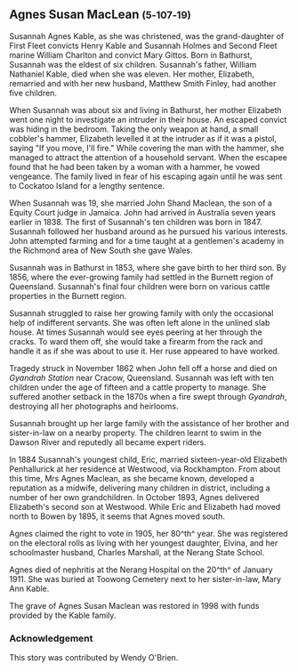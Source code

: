 ## Agnes Susan MacLean <small>(5‑107‑19)</small>

Susannah Agnes Kable, as she was christened, was the grand-daughter of First Fleet convicts Henry Kable and Susannah Holmes and Second Fleet marine William Charlton and convict Mary Gittos. Born in Bathurst, Susannah was the eldest of six children. Susannah's father, William Nathaniel Kable, died when she was eleven. Her mother, Elizabeth, remarried and with her new husband, Matthew Smith Finley, had another five children.

When Susannah was about six and living in Bathurst, her mother Elizabeth went one night to investigate an intruder in their house. An escaped convict was hiding in the bedroom. Taking the only weapon at hand, a small cobbler's hammer, Elizabeth levelled it at the intruder as if it was a pistol, saying "If you move, I'll fire." While covering the man with the hammer, she managed to attract the attention of a household servant. When the escapee found that he had been taken by a woman with a hammer, he vowed vengeance. The family lived in fear of his escaping again until he was sent to Cockatoo Island for a lengthy sentence.

When Susannah was 19, she married John Shand Maclean, the son of a Equity Court judge in Jamaica. John had arrived in Australia seven years earlier in 1838. The first of Susannah's ten children was born in 1847. Susannah followed her husband around as he pursued his various interests. John attempted farming and for a time taught at a gentlemen's academy in the Richmond area of New South she gave Wales. 

Susannah was in Bathurst in 1853, where she gave birth to her third son. By 1856, where the ever-growing family had settled in the Burnett region of Queensland. Susannah's final four children were born on various cattle properties in the Burnett region.

Susannah struggled to raise her growing family with only the occasional help of indifferent servants. She was often left alone in the unlined slab house. At times Susannah would see eyes peering at her through the cracks. To ward them off, she would take a firearm from the rack and handle it as if she was about to use it. Her ruse appeared to have worked.

Tragedy struck in November 1862 when John fell off a horse and died on *Gyandrah Station* near Cracow, Queensland. Susannah was left with ten children under the age of fifteen and a cattle property to manage. She suffered another setback in the 1870s when a fire swept through *Gyandrah*, destroying all her photographs and heirlooms.

Susannah brought up her large family with the assistance of her brother and sister-in-law on a nearby property. The children learnt to swim in the Dawson River and reputedly all became expert riders.

In 1884 Susannah's youngest child, Eric, married sixteen-year-old Elizabeth Penhallurick at her residence at Westwood, via Rockhampton. From about this time, Mrs Agnes Maclean, as she became known, developed a reputation as a midwife, delivering many children in district, including a number of her own grandchildren. In October 1893, Agnes delivered Elizabeth's second son at Westwood. While Eric and Elizabeth had moved north to Bowen by 1895, it seems that Agnes moved south.

Agnes claimed the right to vote in 1905, her 80^th^ year. She was registered on the electoral rolls as living with her youngest daughter, Elvina, and her schoolmaster husband, Charles Marshall, at the Nerang State School.

Agnes died of nephritis at the Nerang Hospital on the 20^th^ of January 1911. She was buried at Toowong Cemetery next to her sister-in-law, Mary Ann Kable.

The grave of Agnes Susan Maclean was restored in 1998 with funds provided by the Kable family.

### Acknowledgement

This story was contributed by Wendy O'Brien.
